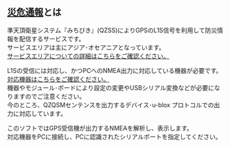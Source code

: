 ## [災危通報](https://qzss.go.jp/overview/services/sv08_dc-report.html)とは

準天頂衛星システム『みちびき』(QZSS)によりGPSのL1S信号を利用して防災情報を配信するサービスです。  
サービスエリアは主にアジア･オセアニアとなっています。  
[サービスエリアについての詳細はこちらをご確認ください。](https://qzss.go.jp/technical/system/dcr.html)

L1Sの受信には対応し、かつPCへのNMEA出力に対応している機器が必要です。  
[対応機器はこちらをご確認ください。](https://qzss.go.jp/usage/products/list.html)  
機器やモジュール･ボードにより設定の変更やUSBシリアル変換などが必要になりますのでご注意ください。  
今のところ、QZQSMセンテンスを出力するデバイス･u-blox プロトコルでの出力に対応しています。

このソフトではGPS受信機が出力するNMEAを解析し、表示します。  
対応機器をPCに接続し、PCに認識されたシリアルポートを指定してください。
